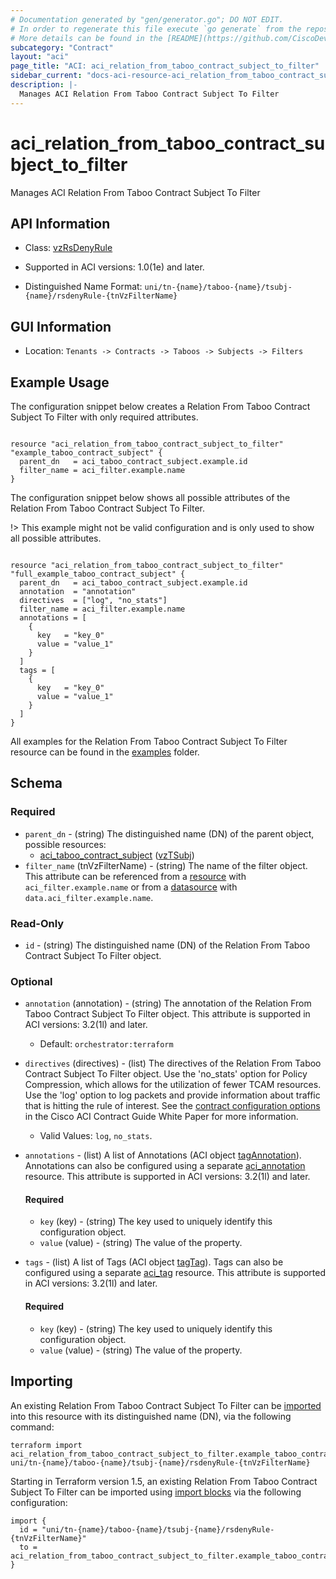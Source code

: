 ```yaml
---
# Documentation generated by "gen/generator.go"; DO NOT EDIT.
# In order to regenerate this file execute `go generate` from the repository root.
# More details can be found in the [README](https://github.com/CiscoDevNet/terraform-provider-aci/blob/master/README.md).
subcategory: "Contract"
layout: "aci"
page_title: "ACI: aci_relation_from_taboo_contract_subject_to_filter"
sidebar_current: "docs-aci-resource-aci_relation_from_taboo_contract_subject_to_filter"
description: |-
  Manages ACI Relation From Taboo Contract Subject To Filter
---
```


# aci_relation_from_taboo_contract_subject_to_filter #

Manages ACI Relation From Taboo Contract Subject To Filter



## API Information ##

* Class: [vzRsDenyRule](https://pubhub.devnetcloud.com/media/model-doc-latest/docs/app/index.html#/objects/vzRsDenyRule/overview)

* Supported in ACI versions: 1.0(1e) and later.

* Distinguished Name Format: `uni/tn-{name}/taboo-{name}/tsubj-{name}/rsdenyRule-{tnVzFilterName}`

## GUI Information ##

* Location: `Tenants -> Contracts -> Taboos -> Subjects -> Filters`

## Example Usage ##

The configuration snippet below creates a Relation From Taboo Contract Subject To Filter with only required attributes.

```hcl

resource "aci_relation_from_taboo_contract_subject_to_filter" "example_taboo_contract_subject" {
  parent_dn   = aci_taboo_contract_subject.example.id
  filter_name = aci_filter.example.name
}

```
The configuration snippet below shows all possible attributes of the Relation From Taboo Contract Subject To Filter.

!> This example might not be valid configuration and is only used to show all possible attributes.

```hcl

resource "aci_relation_from_taboo_contract_subject_to_filter" "full_example_taboo_contract_subject" {
  parent_dn   = aci_taboo_contract_subject.example.id
  annotation  = "annotation"
  directives  = ["log", "no_stats"]
  filter_name = aci_filter.example.name
  annotations = [
    {
      key   = "key_0"
      value = "value_1"
    }
  ]
  tags = [
    {
      key   = "key_0"
      value = "value_1"
    }
  ]
}

```

All examples for the Relation From Taboo Contract Subject To Filter resource can be found in the [examples](https://github.com/CiscoDevNet/terraform-provider-aci/tree/master/examples/resources/aci_relation_from_taboo_contract_subject_to_filter) folder.

## Schema ##

### Required ###

* `parent_dn` - (string) The distinguished name (DN) of the parent object, possible resources:
  - [aci_taboo_contract_subject](https://registry.terraform.io/providers/CiscoDevNet/aci/latest/docs/resources/taboo_contract_subject) ([vzTSubj](https://pubhub.devnetcloud.com/media/model-doc-latest/docs/app/index.html#/objects/vzTSubj/overview))
* `filter_name` (tnVzFilterName) - (string) The name of the filter object. This attribute can be referenced from a [resource](https://registry.terraform.io/providers/CiscoDevNet/aci/latest/docs/resources/filter) with `aci_filter.example.name` or from a [datasource](https://registry.terraform.io/providers/CiscoDevNet/aci/latest/docs/data-sources/filter) with `data.aci_filter.example.name`.

### Read-Only ###

* `id` - (string) The distinguished name (DN) of the Relation From Taboo Contract Subject To Filter object.

### Optional ###

* `annotation` (annotation) - (string) The annotation of the Relation From Taboo Contract Subject To Filter object. This attribute is supported in ACI versions: 3.2(1l) and later.
  - Default: `orchestrator:terraform`
* `directives` (directives) - (list) The directives of the Relation From Taboo Contract Subject To Filter object. Use the 'no_stats' option for Policy Compression, which allows for the utilization of fewer TCAM resources. Use the 'log' option to log packets and provide information about traffic that is hitting the rule of interest. See the [contract configuration options](https://www.cisco.com/c/en/us/solutions/collateral/data-center-virtualization/application-centric-infrastructure/white-paper-c11-743951.html#Contractconfigurationoptions) in the Cisco ACI Contract Guide White Paper for more information.
  - Valid Values: `log`, `no_stats`.
* `annotations` - (list) A list of Annotations (ACI object [tagAnnotation](https://pubhub.devnetcloud.com/media/model-doc-latest/docs/app/index.html#/objects/tagAnnotation/overview)). Annotations can also be configured using a separate [aci_annotation](https://registry.terraform.io/providers/CiscoDevNet/aci/latest/docs/resources/annotation) resource. This attribute is supported in ACI versions: 3.2(1l) and later.
  #### Required ####
  
    * `key` (key) - (string) The key used to uniquely identify this configuration object.
    * `value` (value) - (string) The value of the property.
* `tags` - (list) A list of Tags (ACI object [tagTag](https://pubhub.devnetcloud.com/media/model-doc-latest/docs/app/index.html#/objects/tagTag/overview)). Tags can also be configured using a separate [aci_tag](https://registry.terraform.io/providers/CiscoDevNet/aci/latest/docs/resources/tag) resource. This attribute is supported in ACI versions: 3.2(1l) and later.
  #### Required ####
  
    * `key` (key) - (string) The key used to uniquely identify this configuration object.
    * `value` (value) - (string) The value of the property.

## Importing

An existing Relation From Taboo Contract Subject To Filter can be [imported](https://www.terraform.io/docs/import/index.html) into this resource with its distinguished name (DN), via the following command:

```
terraform import aci_relation_from_taboo_contract_subject_to_filter.example_taboo_contract_subject uni/tn-{name}/taboo-{name}/tsubj-{name}/rsdenyRule-{tnVzFilterName}
```

Starting in Terraform version 1.5, an existing Relation From Taboo Contract Subject To Filter can be imported
using [import blocks](https://developer.hashicorp.com/terraform/language/import) via the following configuration:

```
import {
  id = "uni/tn-{name}/taboo-{name}/tsubj-{name}/rsdenyRule-{tnVzFilterName}"
  to = aci_relation_from_taboo_contract_subject_to_filter.example_taboo_contract_subject
}
```
